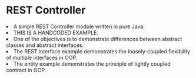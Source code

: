 # REST Controller
<p><li>A simple REST Controller module written in pure Java.
<li>THIS IS A HANDCODED EXAMPLE. 
<li>One of the objectives is to demonstrate differences between abstract classes and abstract interfaces. 
<li> The REST interface example demonstrates the loosely-coupled flexibility of multiple interfaces in OOP.
<li> The entity example demonstrates the principle of tightly coupled contract in OOP.</p>
